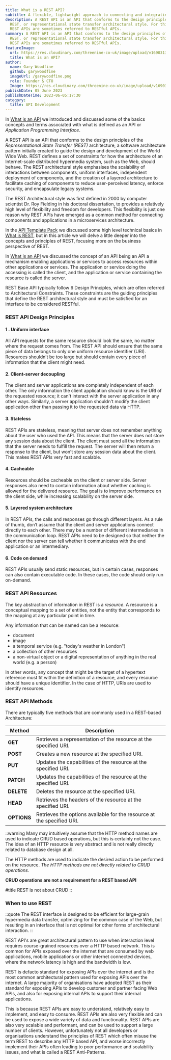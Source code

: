 ```yaml
---
title: What is a REST API?
subtitle: A flexible, lightweight approach to connecting and integrating applications.
description: A REST API is an API that conforms to the design principles of the
  REST, or representational state transfer architectural style. For this reason,
  REST APIs are sometimes referred to RESTful APIs.
summary: A REST API is an API that conforms to the design principles of the
  REST, or representational state transfer architectural style. For this reason,
  REST APIs are sometimes referred to RESTful APIs.
featureImage:
  url: https://res.cloudinary.com/threenine-co-uk/image/upload/v1690313880/what-is-a-rest-api_bfneoa.jpg
  title: What is an API?
author:
  name: Gary Woodfine
  github: garywoodfine
  imageUrl: /garywoodfine.png
  role: Founder & CTO
  Image: https://res.cloudinary.com/threenine-co-uk/image/upload/v1690315793/garywoodfine_tlccjw.png
publishDate: 05 June 2023
publishDateTime: 2023-06-05:17:30
category:
  title: API Development
---
```


In [What is an API](https://threenine.blog/posts/what-is-an-api "What is an API | threenine.co.uk") we introduced and discussed some of the
basics concepts and terms associated with what is defined as an API or _Application Programming Interface_. 

A REST API is an API that conforms to the design principles of the *_Representational State Transfer (REST)_*
architecture, a software architecture pattern initially created to guide the design and development of the
World Wide Web. REST defines a set of constraints for how the architecture of an Internet-scale 
distributed hypermedia system, such as the Web, should behave. The REST architectural style emphasises the scalability 
of interactions between components, uniform interfaces, independent deployment of components, and the creation of a 
layered architecture to facilitate caching of components to reduce user-perceived latency, enforce security, and 
encapsulate legacy systems. 

The REST Architectural style was first defined in 2000 by computer scientist Dr. Roy Fielding in his doctoral 
dissertation, to provides a relatively high level of flexibility and freedom for developers. This flexibility is just 
one reason why REST APIs have emerged as a common method for connecting components and applications in a microservices 
architecture.

In the [API Template Pack](https://www.apitemplatepack.com/) we discussed some high level technical basics in [What is REST](https://www.apitemplatepack.com/docs/introduction/what-is-rest/),
but in this article we will delve a little deeper into the concepts and principles of REST, focusing more on the business
perspective of REST.

In [What is an API](https://threenine.blog/posts/what-is-an-api) we discussed the concept of an API being an API a 
mechanism  enabling applications or services to access resources within other applications or services. The application 
or service doing the accessing is called the client, and the application or service containing the resource is called 
the server.

REST Base API typically follow 6 Design Principles, which are often referred to Architectural Constraints. These
constraints are the guiding principles that define the REST architectural style and must be satisfied for an interface
to be considered RESTful.

### REST API Design Principles

#### 1 . Uniform interface

All API requests for the same resource should look the same, no matter where the request comes from. The REST API 
should ensure that the same piece of data belongs to only one uniform resource identifier (URI). Resources shouldn’t be 
too large but should contain every piece of information that the client might need.

#### 2. Client-server decoupling


The client and server applications are completely independent of each other. The only information 
the client application should know is the URI of the requested resource; it can't interact with the server application 
in any other ways. Similarly, a server application shouldn't modify the client application other than passing it to 
the requested data via HTTP.

#### 3. Stateless

REST APIs are stateless, meaning that server does not remember anything about the user who used the API. This means
that the server does not store any session data about the client. The client must send all the information that the
server needs to fulfill the request. The server will then return a response to the client, but won’t store any session
data about the client. This makes REST APIs very fast and scalable.

#### 4. Cacheable

Resources should be cacheable on the client or server side. Server responses also need to contain information about 
whether caching is allowed for the delivered resource. The goal is to improve performance on the client side, while 
increasing scalability on the server side.

#### 5. Layered system architecture

In REST APIs, the calls and responses go through different layers. As a rule of thumb, don’t assume that the client 
and server applications connect directly to each other. There may be a number of different intermediaries in the 
communication loop. REST APIs need to be designed so that neither the client nor the server can tell whether it 
communicates with the end application or an intermediary.

#### 6. Code on demand 

REST APIs usually send static resources, but in certain cases, responses can also contain executable code. In these 
cases, the code should only run on-demand.


### REST API Resources

The key abstraction of information in REST is a _resource_.  A resource is a conceptual mapping to a set of entities, 
not the entity that corresponds to the mapping at any particular point in time.

Any information that can be named can be a resource: 
* document 
* image
* a temporal service (e.g. "today's weather in London") 
* a collection of other resources
* a non-virtual object or a digital representation of anything in the real world  (e.g. a person)

In other words, any concept that might be the target of a hypertext reference must fit within the definition of a resource,
and every resource should have a unique identifier. In the case of HTTP, URIs are used to identify resources.


### REST API Methods

There are typically five methods that are commonly used in a REST-based Architecture:

| Method      | Description |
|-------------| ----------- |
| **GET**     | Retrieves a representation of the resource at the specified URI. |
| **POST**    | Creates a new resource at the specified URI. |
| **PUT**     | Updates the capabilities of the resource at the specified URI. |
| **PATCH**   | Updates the capabilities of the resource at the specified URI. |
| **DELETE**  | Deletes the resource at the specified URI. |
| **HEAD**    | Retrieves the headers of the resource at the specified URI. |
| **OPTIONS** | Retrieves the options available for the resource at the specified URI. |



::warning
Many may intuitively assume that the HTTP method names are used to indicate CRUD based operations, but this is certainly
not the case.  The idea of an HTTP resource is very abstract and is not really directly related to database design at all.

The HTTP methods are used to indicate the desired action to be performed on the resource. *The HTTP methods are not directly related to CRUD operations.*

**CRUD operations are not a requirement for a REST based API**

#title 
  REST is not about CRUD
::

### When to use REST

::quote
 The REST interface is designed to be efficient for large-grain hypermedia data transfer, optimizing for the common case
    of the Web, but resulting in an interface that is not optimal for other forms of architectural interaction.
::

REST API's are great architectural pattern to use when interaction level requires course-grained resources over a HTTP based network.
This is common for APIs exposed over the internet that are consumed by web applications, mobile applications or other
internet connected devices, where the network latency is high and the bandwidth is low.

REST is defacto standard for exposing APIs over the internet and is the most common architectural pattern used for
exposing APIs over the internet. A large majority of organisations have adopted REST as their standard for exposing
APIs to develop customer and partner facing Web APIs, and also for exposing internal APIs to support their internal
applications.

This is because REST APIs are easy to understand, relatively easy to implement, and easy to consume. REST APIs are also very
flexible and can be used to expose a wide variety of data and functionality. REST APIs are also very scalable and
performant, and can be used to support a large number of clients.  However, unfortunately not all developers or 
organisations understand the principles of REST which often misuse the term REST to describe any HTTP based API, and worse
incorrectly implement their APIs often leading to poor performance and scalability issues, and what is called a REST Anti-Patterns.

